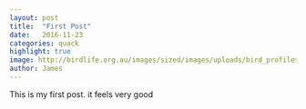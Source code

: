 ```yaml
---
layout: post
title:  "First Post"
date:   2016-11-23
categories: quack
highlight: true
image: http://birdlife.org.au/images/sized/images/uploads/bird_profiles/Pacific-Black-as580s-580x340.jpg
author: James
---
```

This is my first post.
it feels very good

